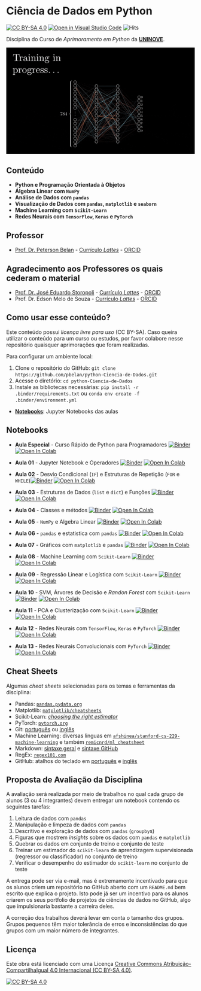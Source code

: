 # Ciência de Dados em Python

[![CC BY-SA 4.0][cc-by-sa-shield]][cc-by-sa]
[![Open in Visual Studio Code](https://open.vscode.dev/badges/open-in-vscode.svg)](https://vscode.dev/github/pbelan/python-Ciencia-de-Dados)
![Hits](https://hitcounter.pythonanywhere.com/count/tag.svg?url=https://github.com/pbelan/python-Ciencia-de-Dados)

Disciplina do Curso de *Aprimoramento em Python* da [**UNINOVE**](https://www.uninove.br).

![backprop](notebooks/images/backpropagation.gif)

## Conteúdo

* **Python e Programação Orientada à Objetos**
* **Álgebra Linear com `NumPy`**
* **Análise de Dados com `pandas`**
* **Visualização de Dados com `pandas`, `matplotlib` e `seaborn`**
* **Machine Learning com `Scikit-Learn`**
* **Redes Neurais com `TensorFlow`, `Keras` e `PyTorch`**

## Professor

* [Prof. Dr. Peterson Belan](https://belan.pro.br) - [Currículo *Lattes*](http://lattes.cnpq.br/8197537484347198) - [ORCID](https://orcid.org/0000-0001-9529-1637)

## Agradecimento aos Professores os quais cederam o material

* [Prof. Dr. José Eduardo Storopoli](https://storopoli.io) - [Currículo *Lattes*](http://lattes.cnpq.br/2281909649311607) - [ORCID](https://orcid.org/0000-0002-0559-5176)
* Prof. Dr. Edson Melo de Souza - [Currículo *Lattes*](http://lattes.cnpq.br/2641658716558510) - [ORCID](https://orcid.org/0000-0002-5891-4767)

## Como usar esse conteúdo?

Este conteúdo possui *licença livre para uso* (CC BY-SA). Caso queira utilizar o conteúdo para um curso ou estudos, por favor colabore nesse repositório quaisquer aprimorações que foram realizadas.

Para configurar um ambiente local:

1. Clone o repositório do GitHub: `git clone https://github.com/pbelan/python-Ciencia-de-Dados.git`
2. Acesse o diretório: `cd python-Ciencia-de-Dados`
3. Instale as bibliotecas necessárias: `pip install -r .binder/requirements.txt` ou `conda env create -f .binder/environment.yml`

* **[Notebooks](https://github.com/pbelan/python-Ciencia-de-Dados/tree/main/notebooks)**: Jupyter Notebooks das aulas

## Notebooks

* **Aula Especial** - Curso Rápido de Python para Programadores [![Binder](https://mybinder.org/badge_logo.svg)](https://mybinder.org/v2/gh/pbelan/python-Ciencia-de-Dados/main?filepath=notebooks%2FAula_Especial_Python.ipynb) [![Open In Colab](https://colab.research.google.com/assets/colab-badge.svg)](https://colab.research.google.com/github/pbelan/python-Ciencia-de-Dados/blob/main/notebooks/Aula_Especial_Python.ipynb)

* **Aula 01** - Jupyter Notebook e Operadores [![Binder](https://mybinder.org/badge_logo.svg)](https://mybinder.org/v2/gh/pbelan/python-Ciencia-de-Dados/main?filepath=notebooks%2FAula_01_Jupyter_Operadores.ipynb) [![Open In Colab](https://colab.research.google.com/assets/colab-badge.svg)](https://colab.research.google.com/github/pbelan/python-Ciencia-de-Dados/blob/main/notebooks/Aula_01_Jupyter_Operadores.ipynb)

* **Aula 02** - Desvio Condicional (`IF`) e Estruturas de Repetição (`FOR` e `WHILE`)[![Binder](https://mybinder.org/badge_logo.svg)](https://mybinder.org/v2/gh/pbelan/python-Ciencia-de-Dados/main?filepath=notebooks%2FAula_02_Desvio_Condicional_Repeticao.ipynb) [![Open In Colab](https://colab.research.google.com/assets/colab-badge.svg)](https://colab.research.google.com/github/pbelan/python-Ciencia-de-Dados/blob/main/notebooks/Aula_02_Desvio_Condicional_Repeticao.ipynb)

* **Aula 03** - Estruturas de Dados (`list` e `dict`) e Funções [![Binder](https://mybinder.org/badge_logo.svg)](https://mybinder.org/v2/gh/pbelan/python-Ciencia-de-Dados/main?filepath=notebooks%2FAula_04_Estrutura_de_Dados_Funcoes.ipynb) [![Open In Colab](https://colab.research.google.com/assets/colab-badge.svg)](https://colab.research.google.com/github/pbelan/python-Ciencia-de-Dados/blob/main/notebooks/Aula_04_Estrutura_de_Dados_Funcoes.ipynb)

* **Aula 04** - Classes e métodos [![Binder](https://mybinder.org/badge_logo.svg)](https://mybinder.org/v2/gh/pbelan/python-Ciencia-de-Dados/main?filepath=notebooks%2FAula_04_Classes_e_Metodos.ipynb) [![Open In Colab](https://colab.research.google.com/assets/colab-badge.svg)](https://colab.research.google.com/github/pbelan/python-Ciencia-de-Dados/blob/main/notebooks/Aula_04_Classes_e_Metodos.ipynb)

* **Aula 05** - `NumPy` e Algebra Linear [![Binder](https://mybinder.org/badge_logo.svg)](https://mybinder.org/v2/gh/pbelan/python-Ciencia-de-Dados/main?filepath=notebooks%2FAula_05_Numpy_Algebra_Linear.ipynb) [![Open In Colab](https://colab.research.google.com/assets/colab-badge.svg)](https://colab.research.google.com/github/pbelan/python-Ciencia-de-Dados/blob/main/notebooks/Aula_05_Numpy_Algebra_Linear.ipynb)

* **Aula 06** - `pandas` e estatistica com `pandas` [![Binder](https://mybinder.org/badge_logo.svg)](https://mybinder.org/v2/gh/pbelan/python-Ciencia-de-Dados/main?filepath=notebooks%2FAula_06_pandas.ipynb) [![Open In Colab](https://colab.research.google.com/assets/colab-badge.svg)](https://colab.research.google.com/github/pbelan/python-Ciencia-de-Dados/blob/main/notebooks/Aula_06_pandas.ipynb)

* **Aula 07** - Gráficos com `matplotlib` e `pandas` [![Binder](https://mybinder.org/badge_logo.svg)](https://mybinder.org/v2/gh/pbelan/python-Ciencia-de-Dados/main?filepath=notebooks%2FAula_07_graficos.ipynb) [![Open In Colab](https://colab.research.google.com/assets/colab-badge.svg)](https://colab.research.google.com/github/pbelan/python-Ciencia-de-Dados/blob/main/notebooks/Aula_07_graficos.ipynb)

* **Aula 08** - Machine Learning com `Scikit-Learn` [![Binder](https://mybinder.org/badge_logo.svg)](https://mybinder.org/v2/gh/pbelan/python-Ciencia-de-Dados/main?filepath=notebooks%2FAula_08_Machine_Learning.ipynb) [![Open In Colab](https://colab.research.google.com/assets/colab-badge.svg)](https://colab.research.google.com/github/pbelan/python-Ciencia-de-Dados/blob/main/notebooks/Aula_08_Machine_Learning.ipynb)

* **Aula 09** - Regressão Linear e Logística com `Scikit-Learn` [![Binder](https://mybinder.org/badge_logo.svg)](https://mybinder.org/v2/gh/pbelan/python-Ciencia-de-Dados/main?filepath=notebooks%2FAula_09_Regressao.ipynb) [![Open In Colab](https://colab.research.google.com/assets/colab-badge.svg)](https://colab.research.google.com/github/pbelan/python-Ciencia-de-Dados/blob/main/notebooks/Aula_09_Regressao.ipynb)

* **Aula 10** - SVM, Árvores de Decisão e *Randon Forest* com `Scikit-Learn` [![Binder](https://mybinder.org/badge_logo.svg)](https://mybinder.org/v2/gh/pbelan/python-Ciencia-de-Dados/main?filepath=notebooks%2FAula_10_SVM_Arvores_RandonForest.ipynb) [![Open In Colab](https://colab.research.google.com/assets/colab-badge.svg)](https://colab.research.google.com/github/pbelan/python-Ciencia-de-Dados/blob/main/notebooks/Aula_10_SVM_Arvores_RandonForest.ipynb)

* **Aula 11** - PCA e Clusterização com `Scikit-Learn` [![Binder](https://mybinder.org/badge_logo.svg)](https://mybinder.org/v2/gh/pbelan/python-Ciencia-de-Dados/main?filepath=notebooks%2FAula_11_PCA_Clusterizacao.ipynb) [![Open In Colab](https://colab.research.google.com/assets/colab-badge.svg)](https://colab.research.google.com/github/pbelan/python-Ciencia-de-Dados/blob/main/notebooks/Aula_11_PCA_Clusterizacao.ipynb)

* **Aula 12** - Redes Neurais com `TensorFlow`, `Keras` e `PyTorch` [![Binder](https://mybinder.org/badge_logo.svg)](https://mybinder.org/v2/gh/pbelan/python-Ciencia-de-Dados/main?filepath=notebooks%2FAula_12_Redes_Neurais.ipynb) [![Open In Colab](https://colab.research.google.com/assets/colab-badge.svg)](https://colab.research.google.com/github/pbelan/python-Ciencia-de-Dados/blob/main/notebooks/Aula_12_Redes_Neurais.ipynb)

* **Aula 13** - Redes Neurais Convolucionais com `PyTorch` [![Binder](https://mybinder.org/badge_logo.svg)](https://mybinder.org/v2/gh/pbelan/python-Ciencia-de-Dados/main?filepath=notebooks%2FAula_13_Redes_Neurais_Convolucionais_com_PyTorch.ipynb) [![Open In Colab](https://colab.research.google.com/assets/colab-badge.svg)](https://colab.research.google.com/github/pbelan/python-Ciencia-de-Dados/blob/main/notebooks/Aula_13_Redes_Neurais_Convolucionais_com_PyTorch.ipynb)

## Cheat Sheets

Algumas *cheat sheets* selecionadas para os temas e ferramentas da disciplina:

* Pandas: [`pandas.pydata.org`](https://pandas.pydata.org/Pandas_Cheat_Sheet.pdf)
* Matplotlib: [`matplotlib/cheatsheets`](https://github.com/matplotlib/cheatsheets)
* Scikit-Learn: [*choosing the right estimator*](https://scikit-learn.org/stable/tutorial/machine_learning_map/index.html)
* PyTorch: [`pytorch.org`](https://pytorch.org/tutorials/beginner/ptcheat.html)
* Git: [português](https://training.github.com/downloads/pt_BR/github-git-cheat-sheet/) ou [inglês](https://training.github.com/downloads/github-git-cheat-sheet/)
* Machine Learning: diversas linguas em [`afshinea/stanford-cs-229-machine-learning`](https://github.com/afshinea/stanford-cs-229-machine-learning) e também [`remicnrd/ml_cheatsheet`](https://github.com/remicnrd/ml_cheatsheet)
* Markdown: [sintaxe geral](https://www.markdownguide.org/cheat-sheet) e [sintaxe GitHub](https://github.com/tchapi/markdown-cheatsheet)
* RegEx: [`regex101.com`](https://regex101.com/)
* GitHub: atalhos do teclado em [português](https://docs.github.com/pt/get-started/using-github/keyboard-shortcuts) e [inglês](https://docs.github.com/en/get-started/using-github/keyboard-shortcuts)


## Proposta de Avaliação da Disciplina

A avaliação será realizada por meio de trabalhos no qual cada grupo de alunos (3 ou 4 integrantes) devem entregar um notebook contendo os seguintes tarefas:

1. Leitura de dados com `pandas`
2. Manipulação e limpeza de dados com `pandas`
3. Descritivo e exploração de dados com `pandas` (`groupby`s)
4. Figuras que mostrem *insights* sobre os dados com `pandas` e `matplotlib`
5. Quebrar os dados em conjunto de treino e conjunto de teste
6. Treinar um estimador do `scikit-learn` de aprendizagem supervisionada (regressor ou classificador) no conjunto de treino
7. Verificar o desempenho do estimador do `scikit-learn` no conjunto de teste

A entrega pode ser via e-mail, mas é extremamente incentivado para que os alunos criem um repositório no GitHub aberto com um `README.md` bem escrito que explica o projeto. Isto pode já ser um incentivo para os alunos criarem os seus portfolio de projetos de ciências de dados no GitHub, algo que impulsionaria bastante a carreira deles.

A correção dos trabalhos deverá levar em conta o tamanho dos grupos. Grupos pequenos têm maior tolerância de erros e inconsistências do que grupos com um maior número de integrantes.


## Licença

Este obra está licenciado com uma Licença
[Creative Commons Atribuição-CompartilhaIgual 4.0 Internacional (CC BY-SA 4.0)][cc-by-sa].

[![CC BY-SA 4.0][cc-by-sa-image]][cc-by-sa]

[cc-by-sa]: http://creativecommons.org/licenses/by-sa/4.0/
[cc-by-sa-image]: https://licensebuttons.net/l/by-sa/4.0/88x31.png
[cc-by-sa-shield]: https://img.shields.io/badge/License-CC%20BY--SA%204.0-lightgrey.svg
